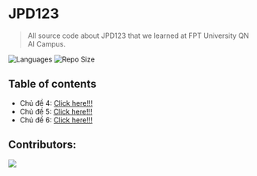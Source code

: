 # JPD123
> All source code about JPD123 that we learned at FPT University QN AI Campus.  

![Languages](https://img.shields.io/github/languages/top/fptqnk17/JPD123?style=flat)
![Repo Size](https://img.shields.io/github/repo-size/fptqnk17/JPD123?style=flat)

## Table of contents

- Chủ đề 4: [Click here!!!](https://github.com/fptqnk17/JPD123/blob/main/Ch%E1%BB%A7%20%C4%91%E1%BB%81%204/L%C3%BD%20thuy%E1%BA%BFt.md)
- Chủ đề 5: [Click here!!!](https://github.com/fptqnk17/JPD123/blob/main/Ch%E1%BB%A7%20%C4%91%E1%BB%81%205/L%C3%BD%20thuy%E1%BA%BFt.md)
- Chủ đề 6: [Click here!!!](https://github.com/fptqnk17/JPD123/blob/main/Ch%E1%BB%A7%20%C4%91%E1%BB%81%206/L%C3%BD%20thuy%E1%BA%BFt.md)

## Contributors:

<a href="https://github.com/fptqnk17/JPD123/graphs/contributors">
  <img src="https://contrib.rocks/image?repo=fptqnk17/JPD123" />
</a>